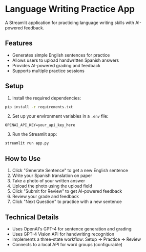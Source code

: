# Language Writing Practice App

A Streamlit application for practicing language writing skills with AI-powered feedback.

## Features

- Generates simple English sentences for practice
- Allows users to upload handwritten Spanish answers
- Provides AI-powered grading and feedback
- Supports multiple practice sessions

## Setup

1. Install the required dependencies:
```bash
pip install -r requirements.txt
```

2. Set up your environment variables in a `.env` file:
```
OPENAI_API_KEY=your_api_key_here
```

3. Run the Streamlit app:
```bash
streamlit run app.py
```

## How to Use

1. Click "Generate Sentence" to get a new English sentence
2. Write your Spanish translation on paper
3. Take a photo of your written answer
4. Upload the photo using the upload field
5. Click "Submit for Review" to get AI-powered feedback
6. Review your grade and feedback
7. Click "Next Question" to practice with a new sentence

## Technical Details

- Uses OpenAI's GPT-4 for sentence generation and grading
- Uses GPT-4 Vision API for handwriting recognition
- Implements a three-state workflow: Setup → Practice → Review
- Connects to a local API for word groups (configurable)
